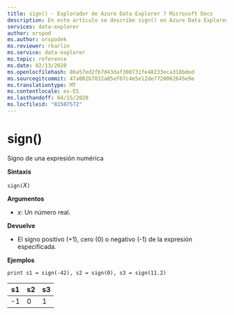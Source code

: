 ```yaml
---
title: sign() - Explorador de Azure Data Explorer ? Microsoft Docs
description: En este artículo se describe sign() en Azure Data Explorer.
services: data-explorer
author: orspod
ms.author: orspodek
ms.reviewer: rkarlin
ms.service: data-explorer
ms.topic: reference
ms.date: 02/13/2020
ms.openlocfilehash: 86a57ed2fb7d43daf300731fe48233eca318bded
ms.sourcegitcommit: 47a002b7032a05ef67c4e5e12de7720062645e9e
ms.translationtype: MT
ms.contentlocale: es-ES
ms.lasthandoff: 04/15/2020
ms.locfileid: "81507572"
---
```

# <a name="sign"></a>sign()

Signo de una expresión numérica

**Sintaxis**

`sign(`*X*`)`

**Argumentos**

* *x*: Un número real.

**Devuelve**

* El signo positivo (+1), cero (0) o negativo (-1) de la expresión especificada. 

**Ejemplos**

```kusto
print s1 = sign(-42), s2 = sign(0), s3 = sign(11.2)

```

|s1|s2|s3|
|---|---|---|
|-1|0|1|
